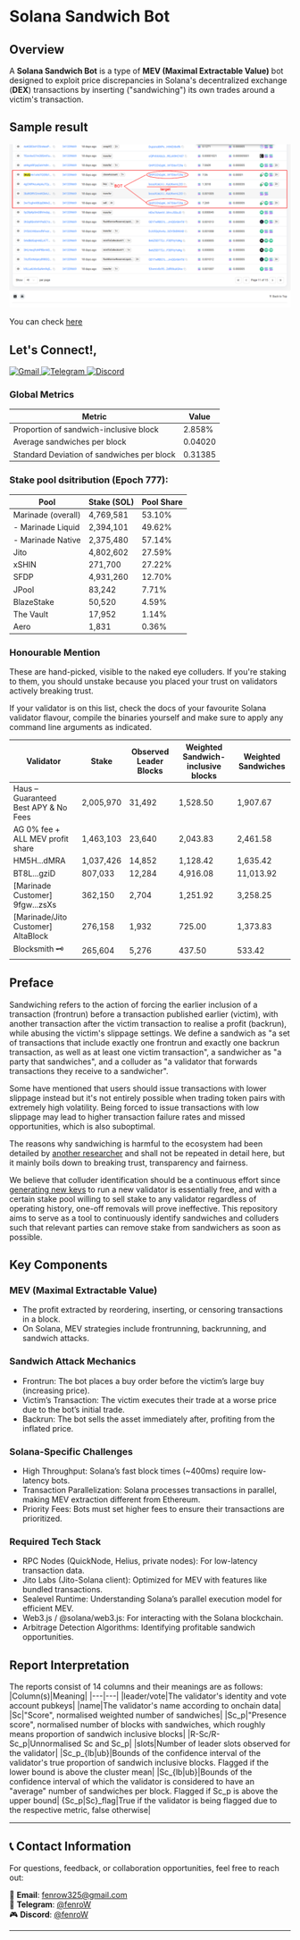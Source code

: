 # Solana Sandwich Bot

## Overview

A **Solana Sandwich Bot** is a type of **MEV (Maximal Extractable Value)** bot designed to exploit price discrepancies in Solana's decentralized exchange (**DEX**) transactions by inserting ("sandwiching") its own trades around a victim's transaction.

## Sample result

![Result](./extra/1.png)

You can check [here](https://solscan.io/block/341339669)

## Let's Connect!,

<a href="mailto:fenrow325@gmail.com" target="_blank">
  <img src="https://img.shields.io/badge/Gmail-D14836?style=for-the-badge&logo=gmail&logoColor=white" alt="Gmail">
</a>
<a href="https://t.me/fenrow" target="_blank">
  <img src="https://img.shields.io/badge/Telegram-2CA5E0?style=for-the-badge&logo=telegram&logoColor=white" alt="Telegram">
</a>
<a href="https://discord.com/users/fenrow_325" target="_blank">
  <img src="https://img.shields.io/badge/Discord-5865F2?style=for-the-badge&logo=discord&logoColor=white" alt="Discord">
</a>

### Global Metrics
|Metric|Value|
|---|---|
|Proportion of sandwich-inclusive block|2.858%|
|Average sandwiches per block|0.04020|
|Standard Deviation of sandwiches per block|0.31385|


### Stake pool dsitribution (Epoch 777):
|Pool|Stake (SOL)|Pool Share|
|---|---|---|
|Marinade (overall)|4,769,581|53.10%|
| - Marinade Liquid|2,394,101|49.62%|
| - Marinade Native|2,375,480|57.14%|
|Jito|4,802,602|27.59%|
|xSHIN|271,700|27.22%|
|SFDP|4,931,260|12.70%|
|JPool|83,242|7.71%|
|BlazeStake|50,520|4.59%|
|The Vault|17,952|1.14%|
|Aero|1,831|0.36%|

### Honourable Mention
These are hand-picked, visible to the naked eye colluders. If you're staking to them, you should unstake because you placed your trust on validators actively breaking trust.

If your validator is on this list, check the docs of your favourite Solana validator flavour, compile the binaries yourself and make sure to apply any command line arguments as indicated.

|Validator|Stake|Observed Leader Blocks|Weighted Sandwich-inclusive blocks|Weighted Sandwiches|
|---|---|---|---|---|
|Haus – Guaranteed Best APY & No Fees|2,005,970|31,492|1,528.50|1,907.67|
|AG 0% fee + ALL MEV profit share|1,463,103|23,640|2,043.83|2,461.58|
|HM5H...dMRA|1,037,426|14,852|1,128.42|1,635.42|
|BT8L...gziD|807,033|12,284|4,916.08|11,013.92|
|[Marinade Customer] 9fgw...zsXs|362,150|2,704|1,251.92|3,258.25|
|[Marinade/Jito Customer] AltaBlock|276,158|1,932|725.00|1,373.83|
|Blocksmith 🗝️|265,604|5,276|437.50|533.42|

## Preface
Sandwiching refers to the action of forcing the earlier inclusion of a transaction (frontrun) before a transaction published earlier (victim), with another transaction after the victim transaction to realise a profit (backrun), while abusing the victim's slippage settings. We define a sandwich as "a set of transactions that include exactly one frontrun and exactly one backrun transaction, as well as at least one victim transaction", a sandwicher as "a party that sandwiches", and a colluder as "a validator that forwards transactions they receive to a sandwicher".

Some have mentioned that users should issue transactions with lower slippage instead but it's not entirely possible when trading token pairs with extremely high volatility. Being forced to issue transactions with low slippage may lead to higher transaction failure rates and missed opportunities, which is also suboptimal.

The reasons why sandwiching is harmful to the ecosystem had been detailed by [another researcher](https://github.com/a-guard/malicious-validators/blob/main/README.md#why-are-sandwich-attacks-harmful) and shall not be repeated in detail here, but it mainly boils down to breaking trust, transparency and fairness.

We believe that colluder identification should be a continuous effort since [generating new keys](https://docs.anza.xyz/cli/wallets/file-system) to run a new validator is essentially free, and with a certain stake pool willing to sell stake to any validator regardless of operating history, one-off removals will prove ineffective. This repository aims to serve as a tool to continuously identify sandwiches and colluders such that relevant parties can remove stake from sandwichers as soon as possible.

## Key Components

### MEV (Maximal Extractable Value)

- The profit extracted by reordering, inserting, or censoring transactions in a block.
- On Solana, MEV strategies include frontrunning, backrunning, and sandwich attacks.

### Sandwich Attack Mechanics

- Frontrun: The bot places a buy order before the victim’s large buy (increasing price).
- Victim’s Transaction: The victim executes their trade at a worse price due to the bot’s initial trade.
- Backrun: The bot sells the asset immediately after, profiting from the inflated price.

### Solana-Specific Challenges

- High Throughput: Solana’s fast block times (~400ms) require low-latency bots.
- Transaction Parallelization: Solana processes transactions in parallel, making MEV extraction different from Ethereum.
- Priority Fees: Bots must set higher fees to ensure their transactions are prioritized.

### Required Tech Stack

- RPC Nodes (QuickNode, Helius, private nodes): For low-latency transaction data.
- Jito Labs (Jito-Solana client): Optimized for MEV with features like bundled transactions.
- Sealevel Runtime: Understanding Solana’s parallel execution model for efficient MEV.
- Web3.js / @solana/web3.js: For interacting with the Solana blockchain.
- Arbitrage Detection Algorithms: Identifying profitable sandwich opportunities.

## Report Interpretation
The reports consist of 14 columns and their meanings are as follows:
|Column(s)|Meaning|
|---|---|
|leader/vote|The validator's identity and vote account pubkeys|
|name|The validator's name according to onchain data|
|Sc|"Score", normalised weighted number of sandwiches|
|Sc_p|"Presence score", normalised number of blocks with sandwiches, which roughly means proportion of sandwich inclusive blocks|
|R-Sc/R-Sc_p|Unnormalised Sc and Sc_p|
|slots|Number of leader slots observed for the validator|
|Sc_p_{lb\|ub}|Bounds of the confidence interval of the validator's true proportion of sandwich inclusive blocks. Flagged if the lower bound is above the cluster mean|
|Sc_{lb\|ub}|Bounds of the confidence interval of which the validator is considered to have an "average" number of sandwiches per block. Flagged if Sc_p is above the upper bound|
{Sc_p\|Sc}_flag|True if the validator is being flagged due to the respective metric, false otherwise|

---

## 📞 Contact Information
For questions, feedback, or collaboration opportunities, feel free to reach out:

<div align="left">

📧 **Email**: [fenrow325@gmail.com](mailto:fenrow325@gmail.com)  
📱 **Telegram**: [@fenroW](https://t.me/fenrow)  
🎮 **Discord**: [@fenroW](https://discord.com/users/fenrow_325)  

</div>

---